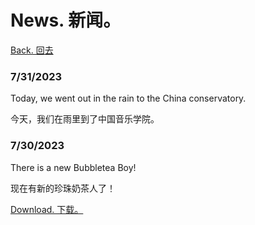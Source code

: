 # News. 新闻。

[Back. 回去](https://tuxisawesome.github.io/)

### 7/31/2023

Today, we went out in the rain to the China conservatory.

今天，我们在雨里到了中国音乐学院。

### 7/30/2023
There is a new Bubbletea Boy!

现在有新的珍珠奶茶人了！

[Download. 下载。](https://fastupload.io/en/POGGZ4DXAW/9QWmpo04LGEB6/k6G1BFJggYDMKSh/700_raw.MP4)

